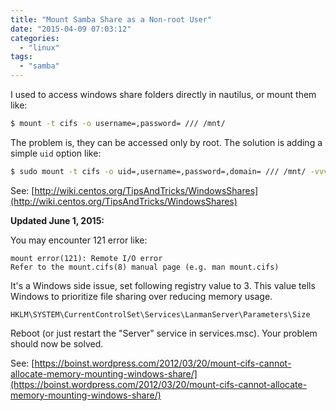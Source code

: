 ```yaml
---
title: "Mount Samba Share as a Non-root User"
date: "2015-04-09 07:03:12"
categories: 
  - "linux"
tags: 
  - "samba"
---
```


I used to access windows share folders directly in nautilus, or mount them like:

```bash
$ mount -t cifs -o username=,password= /// /mnt/
```

The problem is, they can be accessed only by root. The solution is adding a simple `uid` option like:

```bash
$ sudo mount -t cifs -o uid=,username=,password=,domain= /// /mnt/ -vvv
```

See: [http://wiki.centos.org/TipsAndTricks/WindowsShares](http://wiki.centos.org/TipsAndTricks/WindowsShares)

**Updated June 1, 2015:**

You may encounter 121 error like:

```
mount error(121): Remote I/O error
Refer to the mount.cifs(8) manual page (e.g. man mount.cifs)
```

It's a Windows side issue, set following registry value to 3. This value tells Windows to prioritize file sharing over reducing memory usage.

```
HKLM\SYSTEM\CurrentControlSet\Services\LanmanServer\Parameters\Size
```

Reboot (or just restart the "Server" service in services.msc). Your problem should now be solved.

See: [https://boinst.wordpress.com/2012/03/20/mount-cifs-cannot-allocate-memory-mounting-windows-share/](https://boinst.wordpress.com/2012/03/20/mount-cifs-cannot-allocate-memory-mounting-windows-share/)
